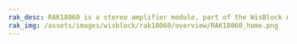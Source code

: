 ```yaml
---
rak_desc: RAK18060 is a stereo amplifier module, part of the WisBlock Audio Series. It is designed based on the TAS2560 from TI, which features an ultra-low-noise audio DAC and Class-D audio amplifier.
rak_img: /assets/images/wisblock/rak18060/overview/RAK18060_home.png
---
```


<rk-redirect to="/Product-Categories/WisBlock/RAK18060/Overview/" />